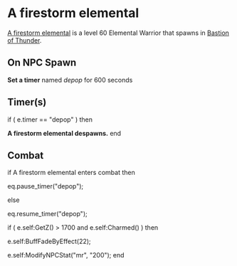 # A firestorm elemental



[A firestorm elemental](/npc/209005) is a level 60 Elemental Warrior that spawns in [Bastion of Thunder](/zone/209).



## On NPC Spawn

**Set a timer** named *depop* for 600 seconds


## Timer(s)

if ( e.timer == "depop" ) then


**A firestorm elemental despawns.**
end



## Combat

if  A firestorm elemental enters combat  then


eq.pause_timer("depop");

else


eq.resume_timer("depop");





if ( e.self:GetZ() > 1700 and e.self:Charmed() ) then


e.self:BuffFadeByEffect(22);


e.self:ModifyNPCStat("mr", "200");
end
